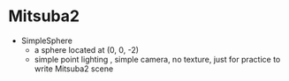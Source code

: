 # Mitsuba2

- SimpleSphere
  - a sphere located at (0, 0, -2)
  - simple point lighting , simple camera, no texture, just for practice to write Mitsuba2 scene
  
